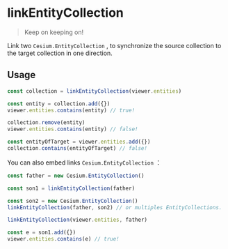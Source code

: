 # linkEntityCollection

> Keep on keeping on!

Link two `Cesium.EntityCollection` , to synchronize the source collection to the target collection in one direction.

## Usage

```js
const collection = linkEntityCollection(viewer.entities)

const entity = collection.add({})
viewer.entities.contains(entity) // true!

collection.remove(entity)
viewer.entities.contains(entity) // false!

const entityOfTarget = viewer.entities.add({})
collection.contains(entityOfTarget) // false!
```

You can also embed links `Cesium.EntityCollection` ：

```js
const father = new Cesium.EntityCollection()

const son1 = linkEntityCollection(father)

const son2 = new Cesium.EntityCollection()
linkEntityCollection(father, son2) // or multiples EntityCollections.

linkEntityCollection(viewer.entities, father)

const e = son1.add({})
viewer.entities.contains(e) // true!
```

